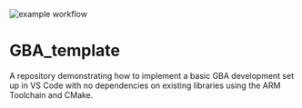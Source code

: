 ![example workflow](https://github.com/JamieDStewart/GBA_template/actions/workflows/cmake-multi-platform.yml/badge.svg)

# GBA_template
A repository demonstrating how to implement a basic GBA development set up in VS Code with no dependencies on existing libraries using the ARM Toolchain and CMake.
